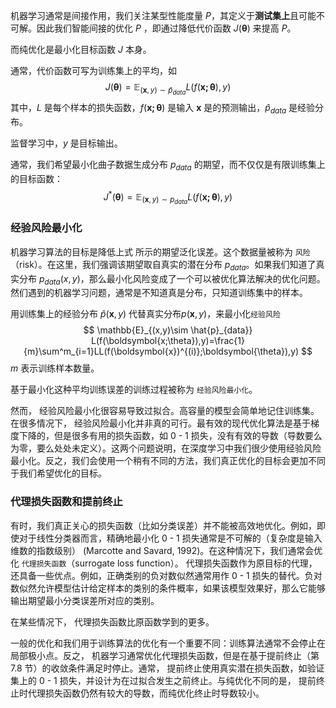 机器学习通常是间接作用，我们关注某型性能度量 $P$，其定义于**测试集上**且可能不可解。因此我们智能间接的优化 $P$ ，即通过降低代价函数 $J(\boldsymbol{\theta})$ 来提高 $P$。

而纯优化是最小化目标函数 $J$ 本身。

通常，代价函数可写为训练集上的平均，如
$$
J(\boldsymbol{\theta}) = \mathbb{E}_{(\boldsymbol{x},y)\sim \hat{p}_{data}} L(f(\boldsymbol{x;\theta}),y)
$$
其中，$L$ 是每个样本的损失函数，$f(\boldsymbol{x;\theta})$ 是输入 $\boldsymbol{x}$ 是的预测输出，$\hat{p}_{data}$ 是经验分布。

监督学习中，$y$ 是目标输出。

通常，我们希望最小化曲子数据生成分布 ${p}_{data}$ 的期望，而不仅仅是有限训练集上的目标函数：
$$
J^*(\boldsymbol{\theta}) = \mathbb{E}_{(\boldsymbol{x},y)\sim {p}_{data}} L(f(\boldsymbol{x;\theta}),y)
$$

### 经验风险最小化
机器学习算法的目标是降低上式 所示的期望泛化误差。这个数据量被称为 `风险`（risk）。在这里，我们强调该期望取自真实的潜在分布 $p_{data}$。如果我们知道了真实分布 $p_{data}(x,y)$，那么最小化风险变成了一个可以被优化算法解决的优化问题。然们遇到的机器学习问题，通常是不知道真是分布，只知道训练集中的样本。

用训练集上的经验分布 $\hat{p}(\boldsymbol{x},y)$  代替真实分布$p(\boldsymbol{x},y)$，来最小化`经验风险`
$$
\mathbb{E}_{(x,y)\sim \hat{p}_{data}} L(f(\boldsymbol{x;\theta}),y)=\frac{1}{m}\sum^m_{i=1}LL(f(\boldsymbol{x})^{(i)};\boldsymbol{\theta}),y)
$$
$m$ 表示训练样本数量。

基于最小化这种平均训练误差的训练过程被称为 `经验风险最小化`。

然而， 经验风险最小化很容易导致过拟合。高容量的模型会简单地记住训练集。在很多情况下， 经验风险最小化并非真的可行。最有效的现代优化算法是基于梯度下降的，但是很多有用的损失函数，如 0 - 1 损失，没有有效的导数（导数要么为零，要么处处未定义）。这两个问题说明，在深度学习中我们很少使用经验风险最小化。反之，我们会使用一个稍有不同的方法，我们真正优化的目标会更加不同于我们希望优化的目标。  

### 代理损失函数和提前终止

有时，我们真正关心的损失函数（比如分类误差）并不能被高效地优化。例如，即使对于线性分类器而言，精确地最小化 0 - 1 损失通常是不可解的（复杂度是输入维数的指数级别） (Marcotte and Savard, 1992)。在这种情况下，我们通常会优化 `代理损失函数`（surrogate loss function）。 代理损失函数作为原目标的代理，还具备一些优点。例如，正确类别的负对数似然通常用作 0 - 1 损失的替代。负对数似然允许模型估计给定样本的类别的条件概率，如果该模型效果好，那么它能够输出期望最小分类误差所对应的类别。  

在某些情况下， 代理损失函数比原函数学到的更多。

一般的优化和我们用于训练算法的优化有一个重要不同：训练算法通常不会停止在局部极小点。反之， 机器学习通常优化代理损失函数，但是在基于提前终止（第 7.8 节）的收敛条件满足时停止。通常， 提前终止使用真实潜在损失函数，如验证集上的 0 - 1 损失，并设计为在过拟合发生之前终止。与纯优化不同的是， 提前终止时代理损失函数仍然有较大的导数，而纯优化终止时导数较小。 

 